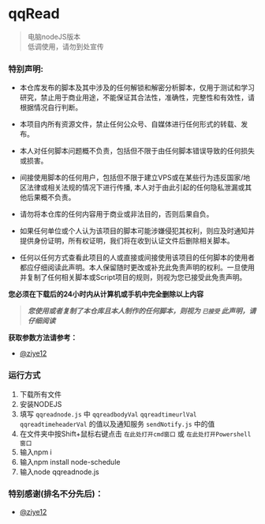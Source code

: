 # qqRead
> 电脑nodeJS版本  
> 低调使用，请勿到处宣传  


### 特别声明:

- 本仓库发布的脚本及其中涉及的任何解锁和解密分析脚本，仅用于测试和学习研究，禁止用于商业用途，不能保证其合法性，准确性，完整性和有效性，请根据情况自行判断。

- 本项目内所有资源文件，禁止任何公众号、自媒体进行任何形式的转载、发布。

- 本人对任何脚本问题概不负责，包括但不限于由任何脚本错误导致的任何损失或损害。

- 间接使用脚本的任何用户，包括但不限于建立VPS或在某些行为违反国家/地区法律或相关法规的情况下进行传播, 本人对于由此引起的任何隐私泄漏或其他后果概不负责。

- 请勿将本仓库的任何内容用于商业或非法目的，否则后果自负。

- 如果任何单位或个人认为该项目的脚本可能涉嫌侵犯其权利，则应及时通知并提供身份证明，所有权证明，我们将在收到认证文件后删除相关脚本。

- 任何以任何方式查看此项目的人或直接或间接使用该项目的任何脚本的使用者都应仔细阅读此声明。本人保留随时更改或补充此免责声明的权利。一旦使用并复制了任何相关脚本或Script项目的规则，则视为您已接受此免责声明。

 **您必须在下载后的24小时内从计算机或手机中完全删除以上内容**  
> ***您使用或者复制了本仓库且本人制作的任何脚本，则视为 `已接受` 此声明，请仔细阅读*** 


**获取参数方法请参考：**
* [@ziye12](https://github.com/ziye12)

### 运行方式
1. 下载所有文件
2. 安装NODEJS
3. 填写 `qqreadnode.js` 中 `qqreadbodyVal` `qqreadtimeurlVal` `qqreadtimeheaderVal` 的值以及通知服务 `sendNotify.js` 中的值
4. 在文件夹中按Shift+鼠标右键点击 `在此处打开cmd窗口` 或 `在此处打开Powershell窗口`
5. 输入npm i
6. 输入npm install node-schedule
7. 输入node qqreadnode.js

### 特别感谢(排名不分先后)：

* [@ziye12](https://github.com/ziye12)
